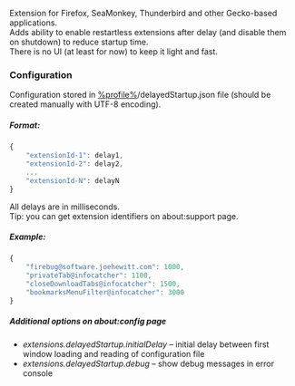 Extension for Firefox, SeaMonkey, Thunderbird and other Gecko-based applications.
<br>Adds ability to enable restartless extensions after delay (and disable them on shutdown) to reduce startup time.
<br>There is no UI (at least for now) to keep it light and fast.

### Configuration
Configuration stored in <a href="https://support.mozilla.org/en-US/kb/profiles-where-firefox-stores-user-data">%profile%</a>/delayedStartup.json file (should be created manually with UTF-8 encoding).

##### Format:
```js
{
	"extensionId-1": delay1,
	"extensionId-2": delay2,
	...
	"extensionId-N": delayN
}
```
All delays are in milliseconds.
<br>Tip: you can get extension identifiers on about:support page.
##### Example:
```js
{
	"firebug@software.joehewitt.com": 1000,
	"privateTab@infocatcher": 1100,
	"closeDownloadTabs@infocatcher": 1500,
	"bookmarksMenuFilter@infocatcher": 3000
}
```
##### Additional options on about:config page
* <em>extensions.delayedStartup.initialDelay</em> – initial delay between first window loading and reading of configuration file
* <em>extensions.delayedStartup.debug</em> – show debug messages in error console